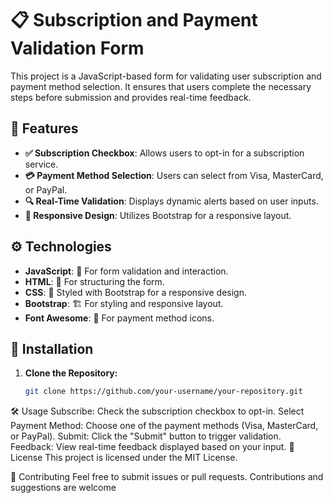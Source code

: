 # 📋 Subscription and Payment Validation Form

This project is a JavaScript-based form for validating user subscription and payment method selection. It ensures that users complete the necessary steps before submission and provides real-time feedback.

## 🌟 Features

- **✅ Subscription Checkbox**: Allows users to opt-in for a subscription service.
- **💳 Payment Method Selection**: Users can select from Visa, MasterCard, or PayPal.
- **🔍 Real-Time Validation**: Displays dynamic alerts based on user inputs.
- **📱 Responsive Design**: Utilizes Bootstrap for a responsive layout.

## ⚙️ Technologies

- **JavaScript**: 🧩 For form validation and interaction.
- **HTML**: 📄 For structuring the form.
- **CSS**: 🎨 Styled with Bootstrap for a responsive design.
- **Bootstrap**: 🏗️ For styling and responsive layout.
- **Font Awesome**: 🌟 For payment method icons.

## 🚀 Installation

1. **Clone the Repository:**
   ```bash
   git clone https://github.com/your-username/your-repository.git
🛠️ Usage
Subscribe: Check the subscription checkbox to opt-in.
Select Payment Method: Choose one of the payment methods (Visa, MasterCard, or PayPal).
Submit: Click the "Submit" button to trigger validation.
Feedback: View real-time feedback displayed based on your input.
📝 License
This project is licensed under the MIT License.

🤝 Contributing
Feel free to submit issues or pull requests. Contributions and suggestions are welcome
